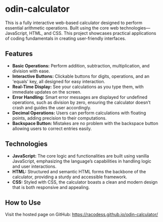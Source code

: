 # odin-calculator

This is a fully interactive web-based calculator designed to perform essential arithmetic operations. Built using the core web technologies—JavaScript, HTML, and CSS. This project showcases practical applications of coding fundamentals in creating user-friendly interfaces.

## Features

- **Basic Operations:** Perform addition, subtraction, multiplication, and division with ease.
- **Interactive Buttons:** Clickable buttons for digits, operations, and an 'equals' key, all designed for easy interaction.
- **Real-Time Display:** See your calculations as you type them, with immediate updates on the screen.
- **Error Handling:** Smart error messages are displayed for undefined operations, such as division by zero, ensuring the calculator doesn’t crash and guides the user accordingly.
- **Decimal Operations:** Users can perform calculations with floating points, adding precision to their computations.
- **Backspace Button:** Mistakes are no problem with the backspace button allowing users to correct entries easily.

## Technologies

- **JavaScript:** The core logic and functionalities are built using vanilla JavaScript, emphasizing the language’s capabilities in handling logic and user interactions.
- **HTML:** Structured and semantic HTML forms the backbone of the calculator, providing a sturdy and accessible framework.
- **CSS:** Styled with CSS, the calculator boasts a clean and modern design that is both responsive and appealing.

## How to Use

Visit the hosted page on GitHub: https://racodess.github.io/odin-calculator/
